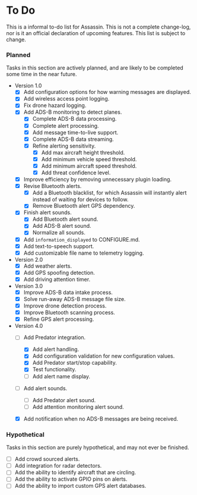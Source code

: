 # To Do

This is a informal to-do list for Assassin. This is not a complete change-log, nor is it an official declaration of upcoming features. This list is subject to change.

### Planned

Tasks in this section are actively planned, and are likely to be completed some time in the near future.

- Version 1.0
    - [X] Add configuration options for how warning messages are displayed.
    - [X] Add wireless access point logging.
    - [X] Fix drone hazard logging.
    - [X] Add ADS-B monitoring to detect planes.
        - [X] Complete ADS-B data processing.
        - [X] Complete alert processing.
        - [X] Add message time-to-live support.
        - [X] Complete ADS-B data streaming.
        - [X] Refine alerting sensitivity.
            - [X] Add max aircraft height threshold.
            - [X] Add minimum vehicle speed threshold.
            - [X] Add minimum aircraft speed threshold.
            - [X] Add threat confidence level.
    - [X] Improve efficiency by removing unnecessary plugin loading.
    - [X] Revise Bluetooth alerts.
        - [X] Add a Bluetooth blacklist, for which Assassin will instantly alert instead of waiting for devices to follow.
        - [X] Remove Bluetooth alert GPS dependency.
    - [X] Finish alert sounds.
        - [X] Add Bluetooth alert sound.
        - [X] Add ADS-B alert sound.
        - [X] Normalize all sounds.
    - [X] Add `information_displayed` to CONFIGURE.md.
    - [X] Add text-to-speech support.
    - [X] Add customizable file name to telemetry logging.
- Version 2.0
    - [X] Add weather alerts.
    - [X] Add GPS spoofing detection.
    - [X] Add driving attention timer.
- Version 3.0
    - [X] Improve ADS-B data intake process.
    - [X] Solve run-away ADS-B message file size.
    - [X] Improve drone detection process.
    - [X] Improve Bluetooth scanning process.
    - [X] Refine GPS alert processing.
- Version 4.0
    - [ ] Add Predator integration.
        - [X] Add alert handling.
        - [X] Add configuration validation for new configuration values.
        - [X] Add Predator start/stop capability.
        - [X] Test functionality.
        - [ ] Add alert name display.
    - [ ] Add alert sounds.
        - [ ] Add Predator alert sound.
        - [ ] Add attention monitoring alert sound.
    - [X] Add notification when no ADS-B messages are being received.


### Hypothetical

Tasks in this section are purely hypothetical, and may not ever be finished.

- [ ] Add crowd sourced alerts.
- [ ] Add integration for radar detectors.
- [ ] Add the ability to identify aircraft that are circling.
- [ ] Add the ability to activate GPIO pins on alerts.
- [ ] Add the ability to import custom GPS alert databases.
